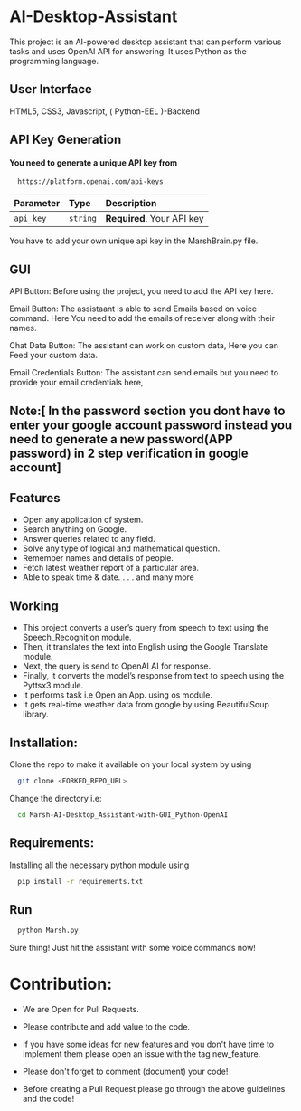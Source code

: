 # AI-Desktop-Assistant
  
This project is an AI-powered desktop assistant that can perform various tasks and uses  OpenAI API for answering. 
It uses Python as the programming language. 


## User Interface
HTML5, CSS3, Javascript, ( Python-EEL )-Backend

## API Key Generation

#### You need to generate a unique API key from  

```http
  https://platform.openai.com/api-keys
```

| Parameter | Type     | Description                |
| :-------- | :------- | :------------------------- |
| `api_key` | `string` | **Required**. Your API key |

You have to add your own unique api key in the MarshBrain.py file.



## GUI
API Button: Before using the project, you need to add the API key here.

Email Button: The assistaant is able to send Emails based on voice command. Here You need to add the emails of receiver along with their names.

Chat Data Button: The assistant can work on custom data, Here you can Feed your custom data.

Email Credentials Button: The assistant can send emails but you need to provide your email credentials here, 

## Note:[ In the password section you dont have to enter your google account password instead you need to generate a new password(APP password) in 2 step verification in google account]

## Features

- Open any application of system.
- Search anything on Google.
- Answer queries related to any field. 
- Solve any type of logical and mathematical question.
- Remember names and details of people.
- Fetch latest weather report of a particular area.
- Able to speak time & date.
.
.
. and many more 


## Working
- This project converts a user’s query from speech to text using the Speech_Recognition module. 
- Then, it translates the text into English using the Google Translate module. 
- Next, the query is send to  OpenAI AI for response. 
- Finally, it converts the model’s response from text to speech using the Pyttsx3 module.
- It performs task i.e Open an App. using os module.
- It gets real-time weather data from google by using BeautifulSoup library.
 
## Installation:

Clone the repo to make it available on your local system by using 

```bash
  git clone <FORKED_REPO_URL>
```
Change the directory i.e: 

```bash
  cd Marsh-AI-Desktop_Assistant-with-GUI_Python-OpenAI
```
## Requirements:

Installing all the necessary python module using 

```bash
  pip install -r requirements.txt
```
## Run

 

```bash
  python Marsh.py
```

Sure thing! Just hit the assistant with some voice commands now!


# Contribution:


- We are Open for Pull Requests.
- Please contribute and add value to the code.
- If you have some ideas for new features and you don't have time to implement them please open an issue with the tag new_feature.
- Please don't forget to comment (document) your code!

- Before creating a Pull Request please go through the above guidelines and the code!
